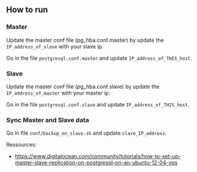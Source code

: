 ## How to run

### Master

Update the master conf file (pg_hba.conf.master) by update the `IP_address_of_slave` with your slave ip.

Go in the file `postgresql.conf.master` and update `IP_address_of_THIS_host`.

### Slave

Update the master conf file (pg_hba.conf.slave) by update the `IP_address_of_master` with your master ip.

Go in the file `postgresql.conf.slave` and update `IP_address_of_THIS_host`.

### Sync Master and Slave data

Go in file `conf/backup_on_slave.sh` and update `slave_IP_address`.

Ressources:
  - https://www.digitalocean.com/community/tutorials/how-to-set-up-master-slave-replication-on-postgresql-on-an-ubuntu-12-04-vps
